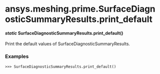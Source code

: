 # ansys.meshing.prime.SurfaceDiagnosticSummaryResults.print_default

#### *static* SurfaceDiagnosticSummaryResults.print_default()

Print the default values of SurfaceDiagnosticSummaryResults.

### Examples

```pycon
>>> SurfaceDiagnosticSummaryResults.print_default()
```

<!-- !! processed by numpydoc !! -->
